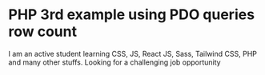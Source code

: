 # PHP 3rd example using PDO queries row count

I am an active student learning CSS, JS, React JS, Sass, Tailwind CSS, PHP and many other stuffs. Looking for a challenging job opportunity
